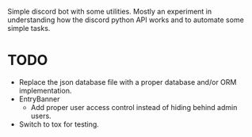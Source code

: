 Simple discord bot with some utilities. Mostly an experiment in understanding how the discord python
API works and to automate some simple tasks.


# TODO
- Replace the json database file with a proper database and/or ORM implementation.
- EntryBanner
    - Add proper user access control instead of hiding behind admin users.
- Switch to tox for testing.
